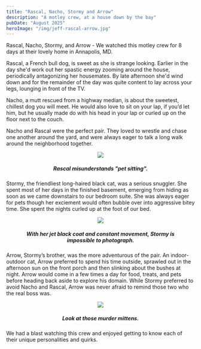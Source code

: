 ```yaml
---
title: "Rascal, Nacho, Stormy and Arrow"
description: "A motley crew, at a house down by the bay"
pubDate: "August 2025"
heroImage: "/img/jeff-rascal-arrow.jpg"
---
```



<p>
    Rascal, Nacho, Stormy, and Arrow - We watched this motley crew for 8 days at their lovely home in Annapolis, MD. 

<p>
    Rascal, a French bull dog, is sweet as she is strange looking.  Earlier in the day she'd work out her spastic energy zooming around the house, periodically antagonizing her housemates.  By late afternoon she'd wind down and for the remainder of the day was quite content to lay across your legs, lounging in front of the TV. 
</p>

<p>
    Nacho, a mutt rescued from a highway median, is about the sweetest, chillest dog you will meet. He would also love to sit on your lap, if you’d let him, but he usually made do with his head in your lap or curled up on the floor next to the couch. 
</p>

<p>
    Nacho and Rascal were the perfect pair. They loved to wrestle and chase one another around the yard, and were always eager to talk a long walk around the neighborhood together.
</p>

<div style="text-align:center; padding:0px 20px;">
    <img src="/img/erin-nacho-rascal.png">
    <h5>Rascal misunderstands "pet sitting".</h5>
</div>

<p>
    Stormy, the friendliest long-haired black cat, was a serious snuggler. She spent most of her days in the finished basement, emerging from hiding as soon as we came downstairs to our bedroom suite. She was always eager for pets though her exciement would often bubble over into aggressive bitey time. She spent the nights curled up at the foot of our bed.
</p>

<div style="text-align:center; padding:0px 20px;">
    <img src="/img/stormy.png">
    <h5>With her jet black coat and constant movement, Stormy is impossible to photograph.</h5>
</div>
<p>
    Arrow, Stormy’s brother, was the more adventurous of the pair. An indoor-outdoor cat, Arrow preferred to spend his time outside, sprawled out in the afternoon sun on the front porch and then slinking about the bushes at night. Arrow would come in a few times a day for food, treats, and pets before heading back aside to explore his domain. While Stormy preferred to avoid Nacho and Rascal, Arrow was never afraid to remind those two who the real boss was.
</p>

<div style="text-align:center; padding:0px 20px;">
    <img src="/img/arrow-and-jeff.png">
    <h5>Look at those murder mittens.</h5>
</div>

<p>
    We had a blast watching this crew and enjoyed getting to know each of their unique personalities and quirks. 
</p>




